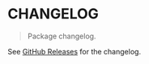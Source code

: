 # CHANGELOG

> Package changelog.

See [GitHub Releases](https://github.com/stdlib-js/stats-base-dists-geometric-pmf/releases) for the changelog.